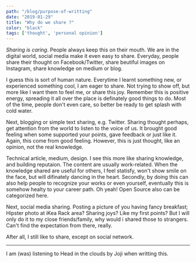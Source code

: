 ```yaml
---
path: "/blog/purpose-of-writting"
date: "2019-01-29"
title: "Why do we share ?"
color: "black"
tags: ['thought', 'personal opinion']
---
```


*Sharing is caring*. People always keep this on their mouth.
We are in the digital world, social media make it even easy to share. Everyday, people share their thought on Facebook/Twitter, share beutiful images on Instagram, share knowledge on medium or blog.

I guess this is sort of human nature. Everytime I learnt something new, or experienced something cool, I am eager to share. Not trying to show off, but more like I want them to feel me, or share this joy. Remember this is positive energy, spreading it all over the place is definately good things to do. Most of the time, people don't even care, so better be ready to get splash with cold water.

Next, blogging or simple text sharing, e.g. Twitter. Sharing thought perhaps, get attention from the world to listen to the voice of us. It brought good feeling when some supported your points, gave feedback or just like it. Again, this come from good feeling. However, this is just thought, like an opinion, not the real knowledge.

Technical article, medium, design. I see this more like sharing knowledge, and building reputaion. The content are usually work-related. When the knowledge shared are useful for others, I feel statisfy, won't show smile on the face, but will difinately dancing in the heart. Secondly, by doing this can also help people to recognize your works or even yourself, eventually this is somehow healty to your career path. Oh yeah! Open Source also can be categorized here.

Next, social media sharing. Posting a picture of you having fancy breakfast; Hipster photo at iKea Rack area? Sharing joys? Like my first points? But I will only do it to my close friends/family, why would i shared those to strangers. Can't find the expectation from there, really.

After all, I still like to share, except on social network.

---

I am (was) listening to Head in the clouds by Joji when writting this.
